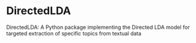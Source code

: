 # DirectedLDA
DirectedLDA: A Python package implementing the Directed LDA model for targeted extraction of specific topics from textual data
